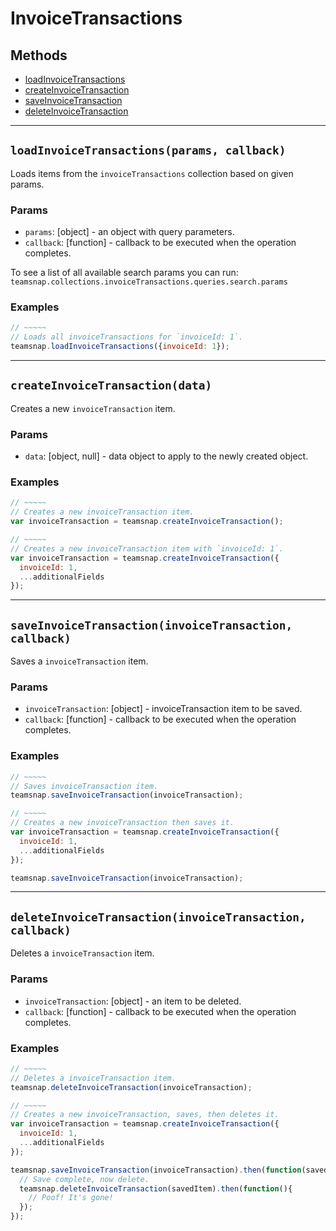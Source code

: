 # InvoiceTransactions

## Methods

- [loadInvoiceTransactions](#loadInvoiceTransactions)
- [createInvoiceTransaction](#createInvoiceTransaction)
- [saveInvoiceTransaction](#saveInvoiceTransaction)
- [deleteInvoiceTransaction](#deleteInvoiceTransaction)

---
<a id="loadInvoiceTransactions"></a>
## `loadInvoiceTransactions(params, callback)`
Loads items from the `invoiceTransactions` collection based on given params.

### Params
* `params`: [object] - an object with query parameters.
* `callback`: [function] - callback to be executed when the operation completes.

To see a list of all available search params you can run:
`teamsnap.collections.invoiceTransactions.queries.search.params`

### Examples
```javascript
// ~~~~~
// Loads all invoiceTransactions for `invoiceId: 1`.
teamsnap.loadInvoiceTransactions({invoiceId: 1});
```


---


<a id="createInvoiceTransaction"></a>
## `createInvoiceTransaction(data)`
Creates a new `invoiceTransaction` item.

### Params
* `data`: [object, null] - data object to apply to the newly created object.

### Examples
```javascript
// ~~~~~
// Creates a new invoiceTransaction item.
var invoiceTransaction = teamsnap.createInvoiceTransaction();

// ~~~~~
// Creates a new invoiceTransaction item with `invoiceId: 1`.
var invoiceTransaction = teamsnap.createInvoiceTransaction({
  invoiceId: 1,
  ...additionalFields
});
```


---


<a id="saveInvoiceTransaction"></a>
## `saveInvoiceTransaction(invoiceTransaction, callback)`
Saves a `invoiceTransaction` item.

### Params
* `invoiceTransaction`: [object] - invoiceTransaction item to be saved.
* `callback`: [function] - callback to be executed when the operation completes.

### Examples
```javascript
// ~~~~~
// Saves invoiceTransaction item.
teamsnap.saveInvoiceTransaction(invoiceTransaction);

// ~~~~~
// Creates a new invoiceTransaction then saves it.
var invoiceTransaction = teamsnap.createInvoiceTransaction({
  invoiceId: 1,
  ...additionalFields
});

teamsnap.saveInvoiceTransaction(invoiceTransaction);
```


---


<a id="deleteInvoiceTransaction"></a>
## `deleteInvoiceTransaction(invoiceTransaction, callback)`
Deletes a `invoiceTransaction` item.

### Params
* `invoiceTransaction`: [object] - an item to be deleted.
* `callback`: [function] - callback to be executed when the operation completes.

### Examples
```javascript
// ~~~~~
// Deletes a invoiceTransaction item.
teamsnap.deleteInvoiceTransaction(invoiceTransaction);

// ~~~~~
// Creates a new invoiceTransaction, saves, then deletes it.
var invoiceTransaction = teamsnap.createInvoiceTransaction({
  invoiceId: 1,
  ...additionalFields
});

teamsnap.saveInvoiceTransaction(invoiceTransaction).then(function(savedItem){
  // Save complete, now delete.
  teamsnap.deleteInvoiceTransaction(savedItem).then(function(){
    // Poof! It's gone!
  });
});
```
